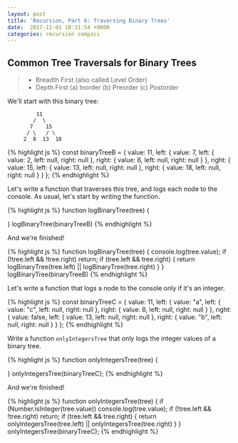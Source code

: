 ```yaml
---
layout: post
title: 'Recursion, Part 6: Traversing Binary Trees'
date:  2017-11-01 10:31:54 +0000 
categories: recursion compsci
---
```


## Common Tree Traversals for Binary Trees

> - Breadth First (also called Level Order)
> - Depth First
  > (a) Inorder 
  > (b) Preorder 
  > (c) Postorder

We'll start with this binary tree:

	         11
	        /  \
	       7    15
	      / \   / \
	     2  8  13  18


{% highlight js %}
const binaryTreeB = {
  value: 11, 
  left: {
    value: 7, 
    left: {
      value: 2, 
      left: null, 
      right: null
    }, 
    right: {
      value: 8, 
      left: null, 
      right: null
    }
  }, 
  right: {
    value: 15,
    left: {
      value: 13, 
      left: null, 
      right: null
    }, 
    right: {
      value: 18, 
      left: null, 
      right: null
    }
  }
};
{% endhighlight %}



Let's write a function that traverses this tree, and logs each node to the console.  As usual, let's start by writing the function.

{% highlight js %}
function logBinaryTree(tree) {
	
}
logBinaryTree(binaryTreeB)
{% endhighlight %}


And we're finished!

{% highlight js %}
function logBinaryTree(tree) {
  console.log(tree.value);
  if (!tree.left && !tree.right) return;
  if (tree.left && tree.right) {
    return logBinaryTree(tree.left) || logBinaryTree(tree.right)
  }
}
logBinaryTree(binaryTreeB)
{% endhighlight %}


Let's write a function that logs a node to the console only if it's an integer.

{% highlight js %}
const binaryTreeC = {
  value: 11, 
  left: {
    value: "a", 
    left: {
      value: "c", 
      left: null, 
      right: null
    }, 
    right: {
      value: 8, 
      left: null, 
      right: null
    }
  }, 
  right: {
    value: false,
    left: {
      value: 13, 
      left: null, 
      right: null
    }, 
    right: {
      value: "b", 
      left: null, 
      right: null
    }
  }
};
{% endhighlight %}

Write a function `onlyIntegersTree` that only logs the integer values of a binary tree.

{% highlight js %}
function onlyIntegersTree(tree) {

}
onlyIntegersTree(binaryTreeC);
{% endhighlight %}

And we're finished!

{% highlight js %}
function onlyIntegersTree(tree) {
  if (Number.isInteger(tree.value)) console.log(tree.value);
  if (!tree.left && !tree.right) return;
  if (tree.left && tree.right) {
    return onlyIntegersTree(tree.left) || onlyIntegersTree(tree.right)
  }
}
onlyIntegersTree(binaryTreeC);
{% endhighlight %}